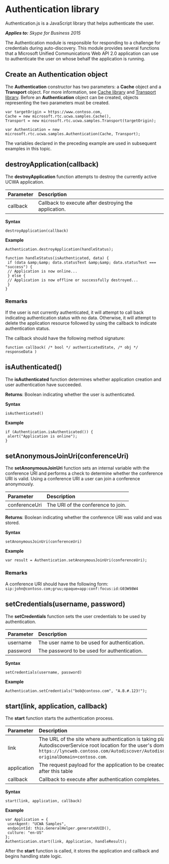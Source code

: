 
# Authentication library
Authentication.js is a JavaScript library that helps authenticate the user.


 _**Applies to:** Skype for Business 2015_

The Authentication module is responsible for responding to a challenge for credentials during auto-discovery.
This module provides several functions that a Microsoft Unified Communications Web API 2.0 application can use to authenticate the user on whose behalf the application is running.

## Create an Authentication object
<a name="sectionSection0"> </a>

The **Authentication** constructor has two parameters: a **Cache** object and a **Transport** object. For more information, see [Cache library](CacheLibrary.md) and [Transport library](TransportLibrary.md). Before an **Authentication** object can be created, objects representing the two parameters must be created.


```
var targetOrigin = https://www.contoso.com,
Cache = new microsoft.rtc.ucwa.samples.Cache(),
Transport = new microsoft.rtc.ucwa.samples.Transport(targetOrigin);

var Authentication = new microsoft.rtc.ucwa.samples.Authentication(Cache, Transport);
```

The variables declared in the preceding example are used in subsequent examples in this topic.


## destroyApplication(callback)
<a name="sectionSection1"> </a>

The **destroyApplication** function attempts to destroy the currently active UCWA application.



|**Parameter**|**Description**|
|:-----|:-----|
|callback|Callback to execute after destroying the application.|
 **Syntax**




```
destroyApplication(callback)
```

 **Example**




```
Authentication.destroyApplication(handleStatus);

function handleStatus(isAuthenticated, data) {
 if (data &amp;&amp; data.statusText &amp;&amp; data.statusText === "success") {
 // Application is now online...
 } else {
 // Application is now offline or successfully destroyed...
 }
}
```


### Remarks

If the user is not currently authenticated, it will attempt to call back indicating authentication status with no data. Otherwise, it will attempt to delete the application resource followed by using the callback to indicate authentication status.

The callback should have the following method signature:




```
function callback( /* bool */ authenticatedState, /* obj */ responseData )
```


## isAuthenticated()
<a name="sectionSection2"> </a>

The **isAuthenticated** function determines whether application creation and user authentication have succeeded.

 **Returns**: Boolean indicating whether the user is authenticated.

 **Syntax**




```
isAuthenticated()
```

 **Example**




```
if (Authentication.isAuthenticated()) {
 alert("Application is online");
}
```


## setAnonymousJoinUri(conferenceUri)
<a name="sectionSection3"> </a>

The **setAnonymousJoinUri** function sets an internal variable with the conference URI and performs a check to determine whether the conference URI is valid. Using a conference URI a user can join a conference anonymously.



|**Parameter**|**Description**|
|:-----|:-----|
|conferenceUri|The URI of the conference to join.|
 **Returns**: Boolean indicating whether the conference URI was valid and was stored.

 **Syntax**




```
setAnonymousJoinUri(conferenceUri)
```

 **Example**




```
var result = Authentication.setAnonymousJoinUri(conferenceUri);
```


### Remarks

A conference URI should have the following form: `sip:john@contoso.com;gruu;opaque=app:conf:focus:id:G03W98W4`


## setCredentials(username, password)
<a name="sectionSection4"> </a>

The **setCredentials** function sets the user credentials to be used by authentication.



|**Parameter**|**Description**|
|:-----|:-----|
|username|The user name to be used for authentication.|
|password|The password to be used for authentication.|
 **Syntax**




```
setCredentials(username, password)
```

 **Example**




```
Authentication.setCredentials("bob@contoso.com", "A.B.#.123!");
```


## start(link, application, callback)
<a name="sectionSection5"> </a>

The **start** function starts the authentication process.



|**Parameter**|**Description**|
|:-----|:-----|
|link|The URL of the site where authentication is taking place, which is the AutodiscoverService root location for the user's domain, such as `https://lyncweb.contoso.com/Autodiscover/AutodiscoverService.svc/root/oauth/user?originalDomain=contoso.com`.|
|application|The request payload for the application to be created.An example application is shown after this table |
|callback|Callback to execute after authentication completes.|
 **Syntax**




```
start(link, application, callback)
```

 **Example**




```
var Application = {
 userAgent: "UCWA Samples",
 endpointId: this.GeneralHelper.generateUUID(),
 culture: "en-US"
};
Authentication.start(link, Application, handleResult);
```

After the **start** function is called, it stores the application and callback and begins handling state logic.

